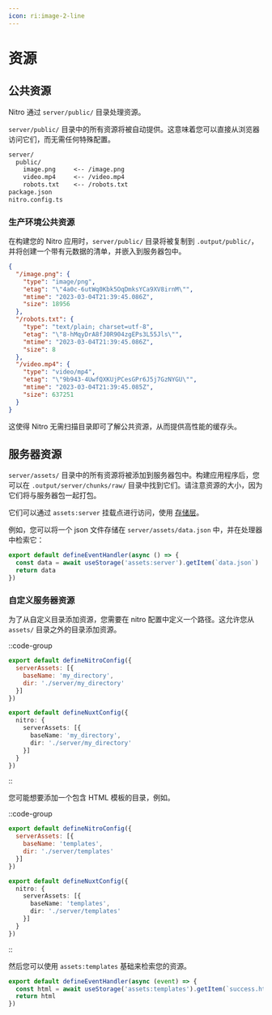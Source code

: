 ```yaml
---
icon: ri:image-2-line
---
```


# 资源

## 公共资源

Nitro 通过 `server/public/` 目录处理资源。


`server/public/` 目录中的所有资源将被自动提供。这意味着您可以直接从浏览器访问它们，而无需任何特殊配置。

```md
server/
  public/
    image.png     <-- /image.png
    video.mp4     <-- /video.mp4
    robots.txt    <-- /robots.txt
package.json
nitro.config.ts
```

### 生产环境公共资源

在构建您的 Nitro 应用时，`server/public/` 目录将被复制到 `.output/public/`，并将创建一个带有元数据的清单，并嵌入到服务器包中。

```json
{
  "/image.png": {
    "type": "image/png",
    "etag": "\"4a0c-6utWq0Kbk5OqDmksYCa9XV8irnM\"",
    "mtime": "2023-03-04T21:39:45.086Z",
    "size": 18956
  },
  "/robots.txt": {
    "type": "text/plain; charset=utf-8",
    "etag": "\"8-hMqyDrA8fJ0R904zgEPs3L55Jls\"",
    "mtime": "2023-03-04T21:39:45.086Z",
    "size": 8
  },
  "/video.mp4": {
    "type": "video/mp4",
    "etag": "\"9b943-4UwfQXKUjPCesGPr6J5j7GzNYGU\"",
    "mtime": "2023-03-04T21:39:45.085Z",
    "size": 637251
  }
}
```

这使得 Nitro 无需扫描目录即可了解公共资源，从而提供高性能的缓存头。

## 服务器资源

`server/assets/` 目录中的所有资源将被添加到服务器包中。构建应用程序后，您可以在 `.output/server/chunks/raw/` 目录中找到它们。请注意资源的大小，因为它们将与服务器包一起打包。

它们可以通过 `assets:server` 挂载点进行访问，使用 [存储层](/guide/storage)。

例如，您可以将一个 json 文件存储在 `server/assets/data.json` 中，并在处理器中检索它：

```js
export default defineEventHandler(async () => {
  const data = await useStorage('assets:server').getItem(`data.json`)
  return data
})
```

### 自定义服务器资源

为了从自定义目录添加资源，您需要在 nitro 配置中定义一个路径。这允许您从 `assets/` 目录之外的目录添加资源。

::code-group
```js [nitro.config.ts]
export default defineNitroConfig({
  serverAssets: [{
    baseName: 'my_directory',
    dir: './server/my_directory'
  }]
})
```
```ts [nuxt.config.ts]
export default defineNuxtConfig({
  nitro: {
    serverAssets: [{
      baseName: 'my_directory',
      dir: './server/my_directory'
    }]
  }
})
```
::

您可能想要添加一个包含 HTML 模板的目录，例如。

::code-group
```js [nitro.config.ts]
export default defineNitroConfig({
  serverAssets: [{
    baseName: 'templates',
    dir: './server/templates'
  }]
})
```
```ts [nuxt.config.ts]
export default defineNuxtConfig({
  nitro: {
    serverAssets: [{
      baseName: 'templates',
      dir: './server/templates'
    }]
  }
})
```
::

然后您可以使用 `assets:templates` 基础来检索您的资源。

```ts [handlers/success.ts]
export default defineEventHandler(async (event) => {
  const html = await useStorage('assets:templates').getItem(`success.html`)
  return html
})
```